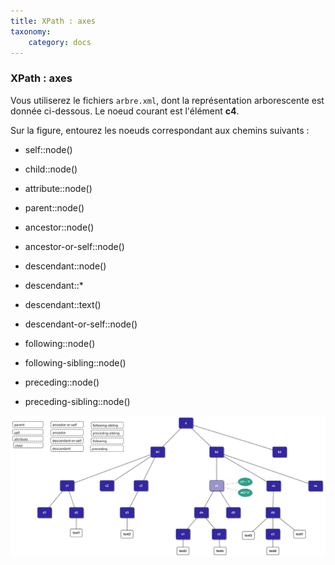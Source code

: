 ```yaml
---
title: XPath : axes
taxonomy:
    category: docs
---
```

### XPath : axes
Vous utiliserez le fichiers `arbre.xml`, dont la représentation arborescente est donnée ci-dessous. Le noeud courant est l'élément __c4__.

Sur la figure, entourez les noeuds correspondant aux chemins suivants :

* self::node()
* child::node()
* attribute::node()
* parent::node()

* ancestor::node()
* ancestor-or-self::node()
* descendant::node()
* descendant::*
* descendant::text()
* descendant-or-self::node()

* following::node()
* following-sibling::node()
* preceding::node()
* preceding-sibling::node()

![axes](../arbre.jpg)

